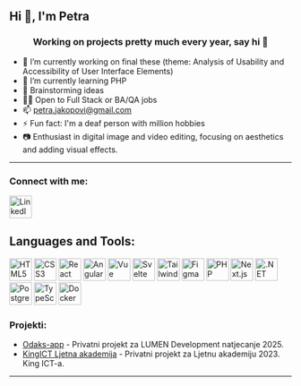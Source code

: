 ## Hi 👋, I'm Petra

<h3 align="center"> Working on projects pretty much every year, say hi 🤗 </h3>

- 🔭 I’m currently working on final these (theme: Analysis of Usability and Accessibility of User Interface Elements)
- 🌱 I’m currently learning PHP
- 💬 Brainstorming ideas 
- 👨‍💻 Open to Full Stack or BA/QA jobs
- 📫 petra.jakopovi@gmail.com
- ⚡ Fun fact: I'm a deaf person with million hobbies
- 📷 Enthusiast in digital image and video editing, focusing on aesthetics and adding visual effects.

---
<h3 align="left">Connect with me:</h3>

<p align="left">
  <a href="https://www.linkedin.com/in/petra-jakopovic/" target="_blank">
    <img src="https://cdn.jsdelivr.net/gh/devicons/devicon/icons/linkedin/linkedin-original.svg" alt="LinkedIn" width="40" height="40"/>
  </a>
</p>

## Languages and Tools:

<p align="left">
  <img src="https://cdn.jsdelivr.net/gh/devicons/devicon/icons/html5/html5-original.svg" alt="HTML5" width="40" height="40"/>
  <img src="https://cdn.jsdelivr.net/gh/devicons/devicon/icons/css3/css3-original.svg" alt="CSS3" width="40" height="40"/>
  <img src="https://cdn.jsdelivr.net/gh/devicons/devicon/icons/react/react-original.svg" alt="React" width="40" height="40"/>
  <img src="https://cdn.jsdelivr.net/gh/devicons/devicon/icons/angularjs/angularjs-original.svg" alt="Angular" width="40" height="40"/>
  <img src="https://cdn.jsdelivr.net/gh/devicons/devicon/icons/vuejs/vuejs-original.svg" alt="Vue" width="40" height="40"/>
  <img src="https://cdn.jsdelivr.net/gh/devicons/devicon/icons/svelte/svelte-original.svg" alt="Svelte" width="40" height="40"/>
  <img src="https://www.vectorlogo.zone/logos/tailwindcss/tailwindcss-icon.svg" alt="Tailwind CSS" width="40" height="40"/>
  <img src="https://cdn.jsdelivr.net/gh/devicons/devicon/icons/figma/figma-original.svg" alt="Figma" width="40" height="40"/>
  <img src="https://cdn.jsdelivr.net/gh/devicons/devicon/icons/php/php-original.svg" alt="PHP" width="40" height="40"/>
  <img src="https://cdn.jsdelivr.net/gh/devicons/devicon/icons/nextjs/nextjs-original.svg" alt="Next.js" width="40" height="40"/>
  <img src="https://cdn.jsdelivr.net/gh/devicons/devicon/icons/dot-net/dot-net-original.svg" alt=".NET Core" width="40" height="40"/>
  <img src="https://cdn.jsdelivr.net/gh/devicons/devicon/icons/postgresql/postgresql-original.svg" alt="PostgreSQL" width="40" height="40"/>
  <img src="https://cdn.jsdelivr.net/gh/devicons/devicon/icons/typescript/typescript-original.svg" alt="TypeScript" width="40" height="40"/>
  <img src="https://cdn.jsdelivr.net/gh/devicons/devicon/icons/docker/docker-original.svg" alt="Docker" width="40" height="40"/>
</p>

### Projekti:
- [Odaks-app](https://github.com/PetriciaLee/odaks-app) - Privatni projekt za LUMEN Development natjecanje 2025.
- [KingICT Ljetna akademija](https://github.com/PetriciaLee/KingICT.Academy2023) - Privatni projekt za Ljetnu akademiju 2023. King ICT-a.
---

